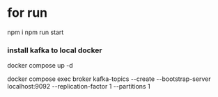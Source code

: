 # for run
npm i 
npm run start

### install kafka to local docker
docker compose up -d

docker compose exec broker  kafka-topics --create   --bootstrap-server localhost:9092  --replication-factor 1  --partitions 1

